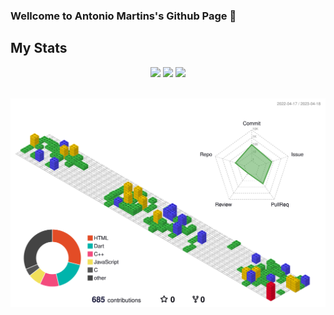 ### Wellcome to Antonio Martins's Github Page 📄
<!--
**AntonioAEMartins/AntonioAEMartins** is a ✨ _special_ ✨ repository because its `README.md` (this file) appears on your GitHub profile.

Here are some ideas to get you started:

- 🔭 I’m currently working on ...
- 🌱 I’m currently learning ...
- 👯 I’m looking to collaborate on ...
- 🤔 I’m looking for help with ...
- 💬 Ask me about ...
- 📫 How to reach me: ...
- 😄 Pronouns: ...
- ⚡ Fun fact: ...
-->

## My Stats

<p align="center">
  <img height="50%" width="auto" src ="https://github-readme-stats.vercel.app/api?username=AntonioAEMartins&show_icons=true&count_private=true&theme=ocean_dark&hide_border=true&hide=issues,contribs&bg_color=00000000">
  <img height="50%" width="auto" src ="https://github-readme-stats.vercel.app/api/top-langs/?username=AntonioAEMartins&layout=compact&hide_border=true&theme=ocean_dark&bg_color=00000000&langs_count=6&hide=jupyter%20notebook,tex,css,php&exclude_repo=Pacman-AI">
  <img src ="https://github-readme-streak-stats.herokuapp.com?user=AntonioAEMartins&theme=ocean_dark&hide_border=true&background=FFFFFF00">
  <br>
  <br>
</p>

<!--START_SECTION:waka-->
<!-- ![Code Time](http://img.shields.io/badge/Code%20Time-2%2C154%20hrs%2043%20mins-blue)

![Profile Views](http://img.shields.io/badge/Profile%20Views-332-blue)

**🐱 My GitHub Data** 

> 📦 2.5 MB Used in GitHub's Storage 
 > 
> 🏆 57 Contributions in the Year 2023
 > 
> 💼 Opted to Hire
 > 
> 📜 34 Public Repositories 
 > 
> 🔑 10 Private Repositories 
 > 
**I'm an Early 🐤** 

```text
🌞 Morning                1074 commits        █░░░░░░░░░░░░░░░░░░░░░░░░   05.64 % 
🌆 Daytime                10774 commits       ██████████████░░░░░░░░░░░   56.60 % 
🌃 Evening                6615 commits        █████████░░░░░░░░░░░░░░░░   34.75 % 
🌙 Night                  571 commits         █░░░░░░░░░░░░░░░░░░░░░░░░   03.00 % 
```
📅 **I'm Most Productive on Monday** 

```text
Monday                   4204 commits        ██████░░░░░░░░░░░░░░░░░░░   22.09 % 
Tuesday                  3732 commits        █████░░░░░░░░░░░░░░░░░░░░   19.61 % 
Wednesday                3681 commits        █████░░░░░░░░░░░░░░░░░░░░   19.34 % 
Thursday                 2376 commits        ███░░░░░░░░░░░░░░░░░░░░░░   12.48 % 
Friday                   2388 commits        ███░░░░░░░░░░░░░░░░░░░░░░   12.55 % 
Saturday                 1616 commits        ██░░░░░░░░░░░░░░░░░░░░░░░   08.49 % 
Sunday                   1037 commits        █░░░░░░░░░░░░░░░░░░░░░░░░   05.45 % 
```


📊 **This Week I Spent My Time On** 

```text
🕑︎ Time Zone: Europe/Paris

💬 Programming Languages: 
Other                    3 hrs 5 mins        █████████████████░░░░░░░░   68.29 % 
Markdown                 46 mins             ████░░░░░░░░░░░░░░░░░░░░░   17.24 % 
sh                       19 mins             ██░░░░░░░░░░░░░░░░░░░░░░░   07.04 % 
YAML                     9 mins              █░░░░░░░░░░░░░░░░░░░░░░░░   03.43 % 
JavaScript               6 mins              █░░░░░░░░░░░░░░░░░░░░░░░░   02.55 % 

🔥 Editors: 
Chrome                   2 hrs 43 mins       ███████████████░░░░░░░░░░   60.12 % 
VS Code                  1 hr 29 mins        ████████░░░░░░░░░░░░░░░░░   32.84 % 
Zsh                      19 mins             ██░░░░░░░░░░░░░░░░░░░░░░░   07.04 % 

💻 Operating System: 
Linux                    2 hrs 45 mins       ███████████████░░░░░░░░░░   60.82 % 
WSL                      1 hr 46 mins        ██████████░░░░░░░░░░░░░░░   39.18 % 
```

**I Mostly Code in PHP** 

```text
PHP                      10 repos            ███████░░░░░░░░░░░░░░░░░░   26.32 % 
JavaScript               9 repos             ██████░░░░░░░░░░░░░░░░░░░   23.68 % 
HTML                     8 repos             █████░░░░░░░░░░░░░░░░░░░░   21.05 % 
Vue                      4 repos             ███░░░░░░░░░░░░░░░░░░░░░░   10.53 % 
CSS                      3 repos             ██░░░░░░░░░░░░░░░░░░░░░░░   07.89 % 
```




 Last Updated on 01/04/2023 00:05:43 UTC
END_SECTION:waka -->

![](./profile-3d-contrib/profile-gitblock.svg)
